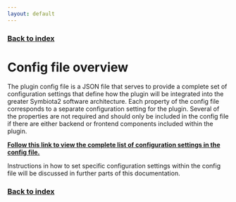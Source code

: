 ```yaml
---
layout: default
---
```


### [Back to index](./index.html)

# Config file overview

The plugin config file is a JSON file that serves to provide a complete set of configuration settings that define how the
plugin will be integrated into the greater Symbiota2 software architecture. Each property of the config file corresponds to
a separate configuration setting for the plugin. Several of the properties are not required and should only be included 
in the config file if there are either backend or frontend components included within the plugin.

**[Follow this link to view the complete list of configuration settings in the config file.](./plugin-configuration-properties.html)**

Instructions in how to set specific configuration settings within the config file will be discussed in further parts of this
documentation.

### [Back to index](./index.html)
